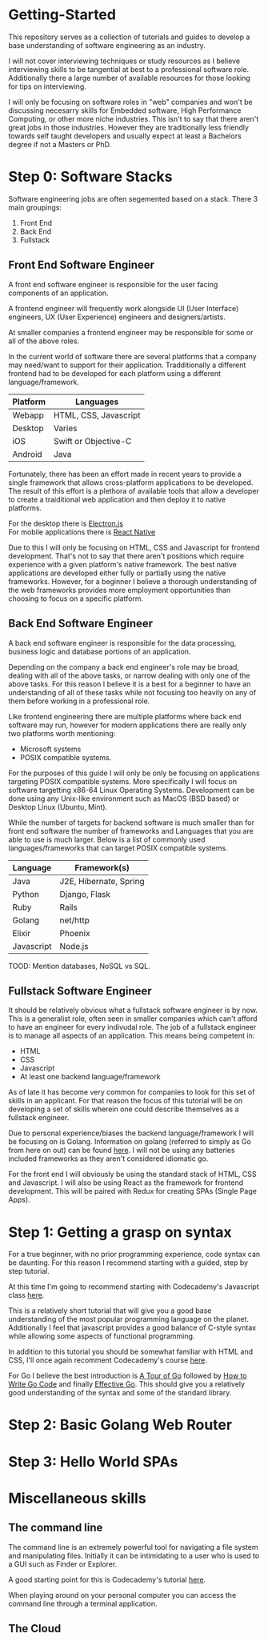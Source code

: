 # Getting-Started
This repository serves as a collection of tutorials and guides to develop a base understanding of software engineering as an industry. 

I will not cover interviewing techniques or study resources as I believe interviewing skills to be tangential at best to a professional software role. 
Additionally there a large number of available resources for those looking for tips on interviewing.

I will only be focusing on software roles in "web" companies and won't be discussing 
necesarry skills for Embedded software, High Performance Computing, or other more niche industries.
This isn't to say that there aren't great jobs in those industries. However they are traditionally less friendly
towards self taught developers and usually expect at least a Bachelors degree if not a Masters or PhD.  

# Step 0: Software Stacks

Software engineering jobs are often segemented based on a stack. There 3 main groupings: 
1. Front End 
2. Back End 
3. Fullstack 

## Front End Software Engineer

A front end software engineer is responsible for the user facing components of an application. 

A frontend engineer will frequently work alongside UI (User Interface) engineers, UX (User Experience) engineers and designers/artists. 

At smaller companies a frontend engineer may be responsible for some or all of the above roles. 

In the current world of software there are several platforms that a company may need/want to support for their application.
Tradditionally a different frontend had to be developed for each platform using a different language/framework.

| Platform | Languages             |
|----------|-----------------------|
| Webapp   | HTML, CSS, Javascript |
| Desktop  | Varies                |
| iOS      | Swift or Objective-C  |
| Android  | Java                  |

Fortunately, there has been an effort made in recent years to provide a single framework that allows cross-platform applications to be developed. 
The result of this effort is a plethora of available tools that allow a developer to create a traiditional web application and then deploy it to
native platforms. 

For the desktop there is [Electron.js](http://electron.atom.io/)  
For mobile applications there is [React Native](https://facebook.github.io/react-native/)

Due to this I will only be focusing on HTML, CSS and Javascript for frontend development. 
That's not to say that there aren't positions which require experience with a given platform's native framework.
The best native applications are developed either fully or partially using the native frameworks. 
However, for a beginner I believe a thorough understanding of the web frameworks provides more employment
opportunities than choosing to focus on a specific platform. 

## Back End Software Engineer

A back end software engineer is responsible for the data processing, business logic and database portions of an application.

Depending on the company a back end engineer's role may be broad, dealing with all of the above tasks, or narrow dealing with only one of the above tasks. 
For this reason I believe it is a best for a beginner to have an understanding of all of these tasks while not focusing too heavily on any of them before working in a professional role. 

Like frontend engineering there are multiple platforms where back end software may run,
however for modern applications there are really only two platforms worth mentioning: 
- Microsoft systems
- POSIX compatible systems. 

For the purposes of this guide I will only be only be focusing on applications targeting POSIX compatible systems. 
More specifically I will focus on software targetting x86-64 Linux Operating Systems. 
Development can be done using any Unix-like environment such as MacOS (BSD based) or Desktop Linux (Ubuntu, Mint).

While the number of targets for backend software is much smaller than for front end software the number of frameworks and Languages
that you are able to use is much larger. Below is a list of commonly used languages/frameworks that can target POSIX compatible systems. 

| Language   | Framework(s)           |
|------------|------------------------|
| Java       | J2E, Hibernate, Spring |
| Python     | Django, Flask          |
| Ruby       | Rails                  |
| Golang     | net/http               |
| Elixir     | Phoenix                |
| Javascript | Node.js                |

TOOD: Mention databases, NoSQL vs SQL. 

## Fullstack Software Engineer

It should be relatively obvious what a fullstack software engineer is by now. 
This is a generalist role, often seen in smaller companies which can't afford to have an engineer for every indivudal role. 
The job of a fullstack engineer is to manage all aspects of an application. This means being competent in:

- HTML
- CSS
- Javascript
- At least one backend language/framework

As of late it has become very common for companies to look for this set of skills in an applicant.
For that reason the focus of this tutorial will be on developing a set of skills wherein one could describe themselves
as a fullstack engineer. 

Due to personal experience/biases the backend language/framework I will be focusing on is Golang. 
Information on golang (referred to simply as Go from here on out) can be found [here](https://golang.org/). 
I will not be using any batteries included frameworks as they aren't considered idiomatic go. 

For the front end I will obviously be using the standard stack of HTML, CSS and Javascript.
I will also be using React as the framework for frontend development. 
This will be paired with Redux for creating SPAs (Single Page Apps).

# Step 1: Getting a grasp on syntax

For a true beginner, with no prior programming experience, code syntax can be daunting. 
For this reason I recommend starting with a guided, step by step tutorial. 

At this time I'm going to recommend starting with Codecademy's Javascript class [here](https://www.codecademy.com/learn/learn-javascript).

This is a relatively short tutorial that will give you a good base understanding of the most popular programming language on the planet. 
Additionally I feel that javascript provides a good balance of C-style syntax while allowing some aspects of functional programming.

In addition to this tutorial you should be somewhat familiar with HTML and CSS, I'll once again recomment Codecademy's course [here](https://www.codecademy.com/learn/learn-html-css).

For Go I believe the best introduction is [A Tour of Go](https://tour.golang.org/welcome/1) followed by 
[How to Write Go Code](https://golang.org/doc/code.html) and finally [Effective Go](https://golang.org/doc/effective_go.html).
This should give you a relatively good understanding of the syntax and some of the standard library. 

# Step 2: Basic Golang Web Router

# Step 3: Hello World SPAs

# Miscellaneous skills

## The command line

The command line is an extremely powerful tool for navigating a file system and manipulating files. 
Initially it can be intimidating to a user who is used to a GUI such as Finder or Explorer. 

A good starting point for this is Codecademy's tutorial [here](https://www.codecademy.com/learn/learn-the-command-line).

When playing around on your personal computer you can access the command line through a terminal application.

## The Cloud







 
